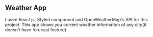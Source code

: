 ## Weather App

I used React js, Styled component and OpenWeatherMap's API for this project. This app shows you current weather information of any city(it doesn't have forecast feature).